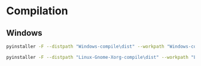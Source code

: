 # Compilation

## Windows

````bash
pyinstaller -F --distpath "Windows-compile\dist" --workpath "Windows-compile\build" --specpath "Windows-compile" --clean [filename]
````

````bash
pyinstaller -F --distpath "Linux-Gnome-Xorg-compile\dist" --workpath "Linux-Gnome-Xorg-compile\build" --specpath "Linux-Gnome-Xorg-compile" --clean [filename]
````
